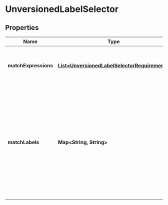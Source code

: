 
# UnversionedLabelSelector

## Properties
Name | Type | Description | Notes
------------ | ------------- | ------------- | -------------
**matchExpressions** | [**List&lt;UnversionedLabelSelectorRequirement&gt;**](UnversionedLabelSelectorRequirement.md) | matchExpressions is a list of label selector requirements. The requirements are ANDed. |  [optional]
**matchLabels** | **Map&lt;String, String&gt;** | matchLabels is a map of {key,value} pairs. A single {key,value} in the matchLabels map is equivalent to an element of matchExpressions, whose key field is \&quot;key\&quot;, the operator is \&quot;In\&quot;, and the values array contains only \&quot;value\&quot;. The requirements are ANDed. |  [optional]



